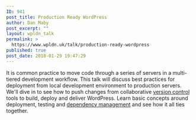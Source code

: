 ```yaml
---
ID: 941
post_title: Production Ready WordPress
author: Dan Maby
post_excerpt: ""
layout: wpldn_talk
permalink: >
  https://www.wpldn.uk/talk/production-ready-wordpress
published: true
post_date: 2018-01-29 19:47:29
---
```

It is common practice to move code through a series of servers in a multi-tiered development workflow. This talk will discuss best practices for deployment from local development environment to production servers. We'll dive in to see how to push changes from collaborative <a href="https://www.github.com/">version control</a> tools to build, deploy and deliver WordPress. Learn basic concepts around deployment, testing and <a href="http://www.getcomposer.com/">dependency management</a> and see how it all ties together.